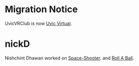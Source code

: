 # Migration Notice
UvicVRClub is now [Uvic Virtual](https://github.com/uvic-virtual/).

# nickD
Nishchint Dhawan worked on [Space-Shooter](https://github.com/NishchintDhawan/Space-Shooter). 
and [Roll A Ball](https://github.com/NishchintDhawan/Roll-a-Ball). 
